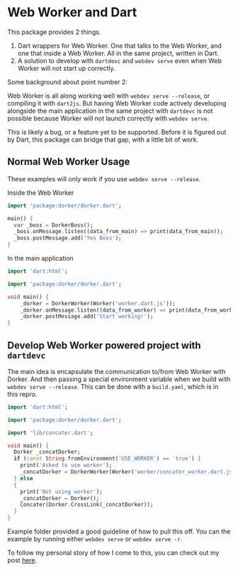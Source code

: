 # Web Worker and Dart

This package provides 2 things.
1. Dart wrappers for Web Worker. One that talks to the Web Worker, and one that inside a Web Worker. All in the same project, written in Dart.
2. A solution to develop with `dartdevc` and `webdev serve` even when Web Worker will not start up correctly.

Some background about point number 2:

Web Worker is all along working well with `webdev serve --release`, or compiling it with `dart2js`. But having Web Worker code actively developing alongside the main application in the same project with `dartdevc` is not possible because Worker will not launch correctly with `webdev serve`.

This is likely a bug, or a feature yet to be supported. Before it is figured out by Dart, this package can bridge that gap, with a little bit of work.

## Normal Web Worker Usage

These examples will only work if you use `webdev serve --release`.

Inside the Web Worker

```dart
import 'package:dorker/dorker.dart';

main() {
  var _boss = DorkerBoss();
  _boss.onMessage.listen((data_from_main) => print(data_from_main));
  _boss.postMessage.add('Yes Boss');
}
```

In the main application

```dart
import 'dart:html';

import 'package:dorker/dorker.dart';

void main() {
    _dorker = DorkerWorker(Worker('worker.dart.js'));
    _dorker.onMessage.listen((data_from_worker) => print(data_from_worker));
    _dorker.postMessage.add('Start working!');
}
```

## Develop Web Worker powered project with `dartdevc`

The main idea is encapsulate the communication to/from Web Worker with Dorker. And then passing a special environment variable when we build with `webdev serve --release`. This can be done with a `build.yaml`, which is in this repro.

```dart
import 'dart:html';

import 'package:dorker/dorker.dart';

import 'lib/concater.dart';

void main() {
  Dorker _concatDorker;
  if (const String.fromEnvironment('USE_WORKER') == 'true') {
    print('Asked to use worker');
    _concatDorker = DorkerWorker(Worker('worker/concater_worker.dart.js'));
  } else 
  {
    print('Not using worker');
    _concatDorker = Dorker();
    Concater(Dorker.CrossLink(_concatDorker));
  }
}
```

Example folder provided a good guideline of how to pull this off. You can the example by running either `webdev serve` or `webdev serve -r`.

To follow my personal story of how I come to this, you can check out my post [here](https://medium.com/@yuankuan/web-worker-and-dart-2-5f38ba74575c).
